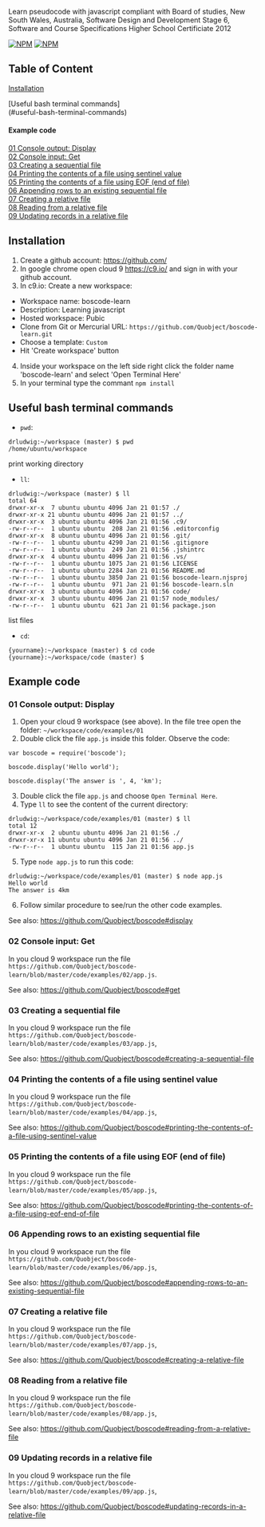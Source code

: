 ﻿Learn pseudocode with javascript compliant with Board of studies, New South Wales, Australia, Software Design and Development Stage 6, Software and Course Specifications Higher School Certificiate 2012


[![NPM](https://nodei.co/npm/boscode-learn.png?downloads=true&downloadRank=true)](https://nodei.co/npm/boscode-learn/)
[![NPM](https://nodei.co/npm-dl/boscode-learn.png?months=6&height=3)](https://nodei.co/npm/boscode-learn/)

## Table of Content
[Installation](#installation)

[Useful bash terminal commands]  
(#useful-bash-terminal-commands)

#### Example code

[01 Console output: Display](#01-console-output-display)  
[02 Console input: Get](02-console-input-get)  
[03 Creating a sequential file](03-creating-a-sequential-file)  
[04 Printing the contents of a file using sentinel value](#04-printing-the-contents-of-a-file-using-sentinel-value)  
[05 Printing the contents of a file using EOF (end of file)](#05-printing-the-contents-of-a-file-using-eof-end-of-file)  
[06 Appending rows to an existing sequential file](#06-appending-rows-to-an-existing-sequential-file)  
[07 Creating a relative file](#07-creating-a-relative-file)  
[08 Reading from a relative file](#08-reading-from-a-relative-file)  
[09 Updating records in a relative file](#09-updating-records-in-a-relative-file)  

## Installation

1. Create a github account: https://github.com/
2. In google chrome open cloud 9 https://c9.io/ and sign in with your github account.
3. In c9.io: Create a new workspace: 
  * Workspace name: boscode-learn
  * Description: Learning javascript
  * Hosted workspace: Pubic
  * Clone from Git or Mercurial URL: `https://github.com/Quobject/boscode-learn.git`
  * Choose a template: `Custom`
  * Hit 'Create workspace' button
4. Inside your workspace on the left side right click the folder name 'boscode-learn' and select 'Open Terminal Here'
5. In your terminal type the commant `npm install`

## Useful bash terminal commands

* `pwd`: 
```
drludwig:~/workspace (master) $ pwd
/home/ubuntu/workspace
```
print working directory

* `ll`:
```
drludwig:~/workspace (master) $ ll
total 64
drwxr-xr-x  7 ubuntu ubuntu 4096 Jan 21 01:57 ./
drwxr-xr-x 21 ubuntu ubuntu 4096 Jan 21 01:57 ../
drwxr-xr-x  3 ubuntu ubuntu 4096 Jan 21 01:56 .c9/
-rw-r--r--  1 ubuntu ubuntu  208 Jan 21 01:56 .editorconfig
drwxr-xr-x  8 ubuntu ubuntu 4096 Jan 21 01:56 .git/
-rw-r--r--  1 ubuntu ubuntu 4290 Jan 21 01:56 .gitignore
-rw-r--r--  1 ubuntu ubuntu  249 Jan 21 01:56 .jshintrc
drwxr-xr-x  4 ubuntu ubuntu 4096 Jan 21 01:56 .vs/
-rw-r--r--  1 ubuntu ubuntu 1075 Jan 21 01:56 LICENSE
-rw-r--r--  1 ubuntu ubuntu 2284 Jan 21 01:56 README.md
-rw-r--r--  1 ubuntu ubuntu 3850 Jan 21 01:56 boscode-learn.njsproj
-rw-r--r--  1 ubuntu ubuntu  971 Jan 21 01:56 boscode-learn.sln
drwxr-xr-x  3 ubuntu ubuntu 4096 Jan 21 01:56 code/
drwxr-xr-x  3 ubuntu ubuntu 4096 Jan 21 01:57 node_modules/
-rw-r--r--  1 ubuntu ubuntu  621 Jan 21 01:56 package.json
```
list files

* `cd`:
```
{yourname}:~/workspace (master) $ cd code
{yourname}:~/workspace/code (master) $ 
```

## Example code

### 01 Console output: Display
1. Open your cloud 9 workspace (see above). In the file tree open the folder: `~/workspace/code/examples/01`
2. Double click the file `app.js` inside this folder. Observe the code:

```    
var boscode = require('boscode');

boscode.display('Hello world');

boscode.display('The answer is ', 4, 'km');
```
3. Double click the file `app.js` and choose `Open Terminal Here`.
4. Type `ll` to see the content of the current directory:
```
drludwig:~/workspace/code/examples/01 (master) $ ll
total 12
drwxr-xr-x  2 ubuntu ubuntu 4096 Jan 21 01:56 ./
drwxr-xr-x 11 ubuntu ubuntu 4096 Jan 21 01:56 ../
-rw-r--r--  1 ubuntu ubuntu  115 Jan 21 01:56 app.js
```
5. Type `node app.js` to run this code:
```
drludwig:~/workspace/code/examples/01 (master) $ node app.js 
Hello world
The answer is 4km
```
6. Follow similar procedure to see/run the other code examples.

See also: https://github.com/Quobject/boscode#display


### 02 Console input: Get
In you cloud 9 workspace run the file 
`https://github.com/Quobject/boscode-learn/blob/master/code/examples/02/app.js`. 

See also: https://github.com/Quobject/boscode#get

### 03 Creating a sequential file
In you cloud 9 workspace run the file  
`https://github.com/Quobject/boscode-learn/blob/master/code/examples/03/app.js`,

See also: https://github.com/Quobject/boscode#creating-a-sequential-file


### 04 Printing the contents of a file using sentinel value
In you cloud 9 workspace run the file  
`https://github.com/Quobject/boscode-learn/blob/master/code/examples/04/app.js`,

See also: https://github.com/Quobject/boscode#printing-the-contents-of-a-file-using-sentinel-value


### 05 Printing the contents of a file using EOF (end of file)
In you cloud 9 workspace run the file  
`https://github.com/Quobject/boscode-learn/blob/master/code/examples/05/app.js`,

See also: https://github.com/Quobject/boscode#printing-the-contents-of-a-file-using-eof-end-of-file


### 06 Appending rows to an existing sequential file
In you cloud 9 workspace run the file  
`https://github.com/Quobject/boscode-learn/blob/master/code/examples/06/app.js`,

See also: https://github.com/Quobject/boscode#appending-rows-to-an-existing-sequential-file


### 07 Creating a relative file
In you cloud 9 workspace run the file  
`https://github.com/Quobject/boscode-learn/blob/master/code/examples/07/app.js`,

See also: https://github.com/Quobject/boscode#creating-a-relative-file


### 08 Reading from a relative file
In you cloud 9 workspace run the file  
`https://github.com/Quobject/boscode-learn/blob/master/code/examples/08/app.js`,

See also: https://github.com/Quobject/boscode#reading-from-a-relative-file


### 09 Updating records in a relative file
In you cloud 9 workspace run the file  
`https://github.com/Quobject/boscode-learn/blob/master/code/examples/09/app.js`,

See also: https://github.com/Quobject/boscode#updating-records-in-a-relative-file

